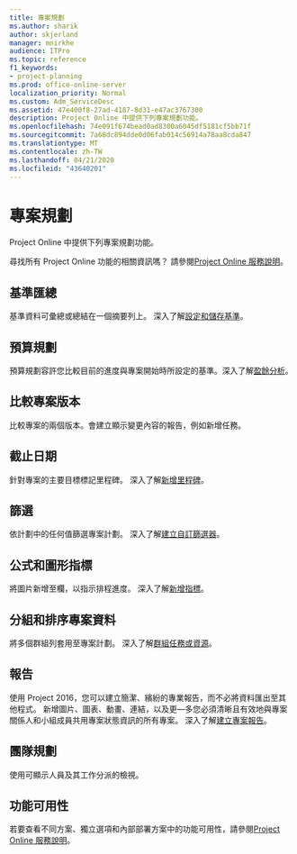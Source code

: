 ```yaml
---
title: 專案規劃
ms.author: sharik
author: skjerland
manager: mnirkhe
audience: ITPro
ms.topic: reference
f1_keywords:
- project-planning
ms.prod: office-online-server
localization_priority: Normal
ms.custom: Adm_ServiceDesc
ms.assetid: 47e400f8-27ad-4187-8d31-e47ac3767300
description: Project Online 中提供下列專案規劃功能。
ms.openlocfilehash: 74e091f674bead0ad8300a6045df5181cf5bb71f
ms.sourcegitcommit: 7a68dc894dde0d06fab014c56914a78aa8cda847
ms.translationtype: MT
ms.contentlocale: zh-TW
ms.lasthandoff: 04/21/2020
ms.locfileid: "43640201"
---
```

# <a name="project-planning"></a>專案規劃

Project Online 中提供下列專案規劃功能。
  
尋找所有 Project Online 功能的相關資訊嗎？ 請參閱[Project Online 服務說明](project-online-service-description.md)。
  
## <a name="baseline-rollup"></a>基準匯總

基準資料可彙總或總結在一個摘要列上。 深入了解[設定和儲存基準](https://go.microsoft.com/fwlink/p/?LinkId=271346)。
  
## <a name="budget-planning"></a>預算規劃

預算規劃容許您比較目前的進度與專案開始時所設定的基準。深入了解[盈餘分析](https://go.microsoft.com/fwlink/p/?LinkId=271336)。
  
## <a name="compare-project-versions"></a>比較專案版本

比較專案的兩個版本。會建立顯示變更內容的報告，例如新增任務。
  
## <a name="deadlines"></a>截止日期

針對專案的主要目標標記里程碑。 深入了解[新增里程碑](https://go.microsoft.com/fwlink/p/?LinkId=271339)。
  
## <a name="filtering"></a>篩選

依計劃中的任何值篩選專案計劃。 深入了解[建立自訂篩選器](https://go.microsoft.com/fwlink/p/?LinkId=271341)。
  
## <a name="formulas-and-graphical-indicators"></a>公式和圖形指標

將圖片新增至欄，以指示排程進度。 深入了解[新增指標](https://go.microsoft.com/fwlink/p/?LinkId=271340)。
  
## <a name="group-and-sort-project-data"></a>分組和排序專案資料

將多個群組列套用至專案計劃。 深入了解[群組任務或資源](https://go.microsoft.com/fwlink/p/?LinkId=271326)。
  
## <a name="reports"></a>報告

使用 Project 2016，您可以建立簡潔、繽紛的專業報告，而不必將資料匯出至其他程式。 新增圖片、圖表、動畫、連結，以及更&mdash;多您必須清晰且有效地與專案關係人和小組成員共用專案狀態資訊的所有專案。 深入了解[建立專案報告](https://go.microsoft.com/fwlink/p/?LinkId=271349)。
  
## <a name="team-planner"></a>團隊規劃

使用可顯示人員及其工作分派的檢視。 
  
## <a name="feature-availability"></a>功能可用性

若要查看不同方案、獨立選項和內部部署方案中的功能可用性，請參閱[Project Online 服務說明](project-online-service-description.md)。
  